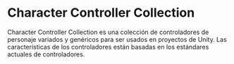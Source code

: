 # Character Controller Collection

Character Controller Collection es una colección de controladores de personaje variados y genéricos para ser usados en proyectos de Unity. Las características de los controladores están basadas en los estándares actuales de controladores.
